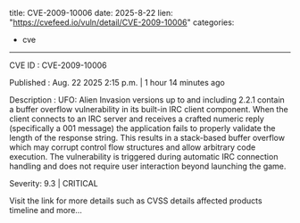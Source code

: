  
title: CVE-2009-10006
date: 2025-8-22
lien: "https://cvefeed.io/vuln/detail/CVE-2009-10006"
categories:
  - cve
---

CVE ID : CVE-2009-10006

Published :  Aug. 22
2025
2:15 p.m. | 1 hour
14 minutes ago

Description : UFO: Alien Invasion versions up to and including 2.2.1 contain a buffer overflow vulnerability in its built-in IRC client component. When the client connects to an IRC server and receives a crafted numeric reply (specifically a 001 message)
the application fails to properly validate the length of the response string. This results in a stack-based buffer overflow
which may corrupt control flow structures and allow arbitrary code execution. The vulnerability is triggered during automatic IRC connection handling and does not require user interaction beyond launching the game.

Severity: 9.3 | CRITICAL

Visit the link for more details
such as CVSS details
affected products
timeline
and more...
